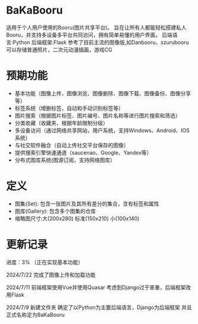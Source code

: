 # **BaKaBooru**

适用于个人用户使用的Booru(图片共享平台)。
旨在让所有人都能轻松搭建私人Booru，并支持多设备多平台共同访问，拥有简单易懂的用户界面。
后端语言:Python
后端框架:Flask
参考了目前主流的图像版,如Danbooru、szurubooru
可以存储普通照片，二次元动漫插画，游戏CG

# 预期功能

- 基本功能（图像上传，图像浏览、图像删除、图像下载、图像备份、图像分享等）
- 标签系统（增删标签，自动和手动识别标签等）
- 图片搜索（根据图片标签、图片编号、图片名称等进行图片搜索和筛选）
- 分类收藏（收藏夹、根据年龄限制分级）
- 多设备访问（通过网络共享网站，用户系统，支持Windows、Android、IOS系统）
- 与社交软件融合（自动上传社交平台保存的图像）
- 提供搜索引擎快速通道（saucenao、Google、Yandex等）
- 分布式图库系统(图源订阅，支持网络图库）

# 定义

- 图集(Set): 包含一张图片及其所有差分的集合，含有标签和属性
- 图库(Gallery): 包含多个图集的仓库
- 缩略图尺寸:大(200x280) 标准(150x210) 小(100x140)

# 更新记录

进度：3% （正在实现基本功能）

2024/7/22
完成了图像上传和加载功能

2024/7/11
前端框架使用Vue并使用Quasar
考虑到Django过于笨重，后端框架改用Flask

2024/7/9 
新建文件夹
确定了以Python为主要后端语言，Django为后端框架
并且正式名称定为BaKaBooru